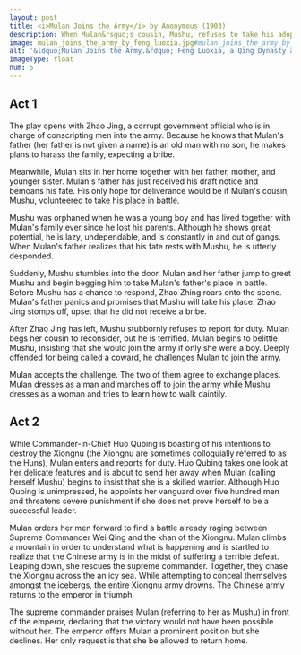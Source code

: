 ```yaml
---
layout: post
title: <i>Mulan Joins the Army</i> by Anonymous (1903)
description: When Mulan&rsquo;s cousin, Mushu, refuses to take his adopted father&rsquo;s place in battle, Mulan joins the army in Mushu&rsquo;s stead to fight against the Huns.
image: mulan_joins_the_army_by_feng_luoxia.jpg#mulan_joins_the_army_by_feng_luoxia_fullsize.jpg
alt: '&ldquo;Mulan Joins the Army.&rdquo; Feng Luoxia, a Qing Dynasty artist, completed this painting in 1900 (Public domain).'
imageType: float
num: 5
---
```


<h2>Act 1</h2>

The play opens with Zhao Jing, a corrupt government official who is in charge of conscripting men into the army. Because he knows that Mulan's father (her father is not given a name) is an old man with no son, he makes plans to harass the family, expecting a bribe.

Meanwhile, Mulan sits in her home together with her father, mother, and younger sister. Mulan's father has just received his draft notice and bemoans his fate. His only hope for deliverance would be if Mulan's cousin, Mushu, volunteered to take his place in battle.

Mushu was orphaned when he was a young boy and has lived together with Mulan's family ever since he lost his parents. Although he shows great potential, he is lazy, undependable, and is constantly in and out of gangs. When Mulan's father realizes that his fate rests with Mushu, he is utterly desponded.

Suddenly, Mushu stumbles into the door. Mulan and her father jump to greet Mushu and begin begging him to take Mulan's father's place in battle. Before Mushu has a chance to respond, Zhao Zhing roars onto the scene. Mulan's father panics and promises that Mushu will take his place. Zhao Jing stomps off, upset that he did not receive a bribe.

After Zhao Jing has left, Mushu stubbornly refuses to report for duty. Mulan begs her cousin to reconsider, but he is terrified. Mulan begins to belittle Mushu, insisting that she would join the army if only she were a boy. Deeply offended for being called a coward, he challenges Mulan to join the army.

Mulan accepts the challenge. The two of them agree to exchange places. Mulan dresses as a man and marches off to join the army while Mushu dresses as a woman and tries to learn how to walk daintily.


<h2>Act 2</h2>

While Commander-in-Chief Huo Qubing is boasting of his intentions to destroy the Xiongnu (the Xiongnu are sometimes colloquially referred to as the Huns), Mulan enters and reports for duty. Huo Qubing takes one look at her delicate features and is about to send her away when Mulan (calling herself Mushu) begins to insist that she is a skilled warrior. Although Huo Qubing is unimpressed, he appoints her vanguard over five hundred men and threatens severe punishment if she does not prove herself to be a successful leader.

Mulan orders her men forward to find a battle already raging between Supreme Commander Wei Qing and the khan of the Xiongnu. Mulan climbs a mountain in order to understand what is happening and is startled to realize that the Chinese army is in the midst of suffering a terrible defeat. Leaping down, she rescues the supreme commander. Together, they chase the Xiongnu across the an icy sea. While attempting to conceal themselves amongst the icebergs, the entire Xiongnu army drowns. The Chinese army returns to the emperor in triumph.

The supreme commander praises Mulan (referring to her as Mushu) in front of the emperor, declaring that the victory would not have been possible without her. The emperor offers Mulan a prominent position but she declines. Her only request is that she be allowed to return home.

